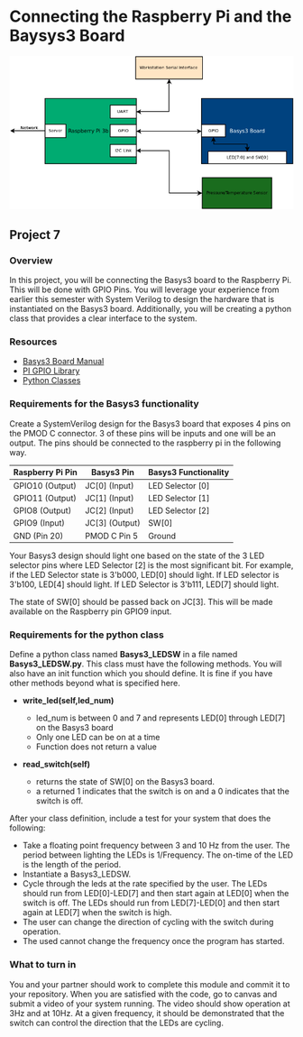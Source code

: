 # Connecting the Raspberry Pi and the Baysys3 Board 

![Full Block Diagram](art/blocks_full_GPIO.png)

## Project 7

### Overview

In this project, you will be connecting the Basys3 board to the
Raspberry Pi. This will be done with GPIO Pins. You will leverage your
experience from earlier this semester with System Verilog to design
the hardware that is instantiated on the Basys3 board. Additionally,
you will be creating a python class that provides a clear interface to
the system.

### Resources
* [Basys3 Board Manual](https://reference.digilentinc.com/basys3/refmanual)
* [PI GPIO Library](http://abyz.me.uk/rpi/pigpio/python.html)
* [Python Classes](https://docs.python.org/3/tutorial/classes.html)

### Requirements for the Basys3 functionality

Create a SystemVerilog design for the Basys3 board that exposes 4 pins
on the PMOD C connector. 3 of these pins will be inputs and one will
be an output. The pins should be connected to the raspberry pi in the
following way.

| Raspberry Pi Pin      | Basys3 Pin       |  Basys3 Functionality |
| -----                 | ------           |  --------             |
| GPIO10 (Output)       |  JC[0] (Input)   | LED Selector [0]      |
| GPIO11 (Output)       |  JC[1] (Input)   | LED Selector [1]      | 
| GPIO8 (Output)        |  JC[2] (Input)   | LED Selector [2]      |
| GPIO9 (Input)         |  JC[3] (Output)  | SW[0]                 |
| GND (Pin 20)          |  PMOD C Pin 5    | Ground                |


Your Basys3 design should light one based on the state of the 3 LED
selector pins where LED Selector [2] is the most significant bit. For
example, if the LED Selector state is 3'b000, LED[0] should light. If
LED selector is 3'b100, LED[4] should light. If LED Selector is
3'b111, LED[7] should light.

The state of SW[0] should be passed back on JC[3]. This will be made
available on the Raspberry pin GPIO9 input.

### Requirements for the python class 

Define a python class named **Basys3_LEDSW** in a file named
**Basys3_LEDSW.py**. This class must have the following methods. You
will also have an init function which you should define. It is fine if
you have other methods beyond what is specified here.

* **write_led(self,led_num)**
  * led_num is between 0 and 7 and represents LED[0] through LED[7] on the Basys3 board 
  * Only one LED can be on at a time 
  * Function does not return a value
  
* **read_switch(self)**
  * returns the state of SW[0] on the Basys3 board. 
  * a returned 1 indicates that the switch is on and a 0 indicates that the switch is off. 

After your class definition, include a test for your system that does the following: 

* Take a floating point frequency between 3 and 10 Hz from the
  user. The period between lighting the LEDs is 1/Frequency. The
  on-time of the LED is the length of the period.
* Instantiate a Basys3_LEDSW. 
* Cycle through the leds at the rate specified by the user. The LEDs
  should run from LED[0]-LED[7] and then start again at LED[0] when
  the switch is off. The LEDs should run from LED[7]-LED[0] and then
  start again at LED[7] when the switch is high.
* The user can change the direction of cycling with the switch during operation. 
* The used cannot change the frequency once the program has started. 

### What to turn in 

You and your partner should work to complete this module and commit it
to your repository. When you are satisfied with the code, go to canvas
and submit a video of your system running. The video should show
operation at 3Hz and at 10Hz. At a given frequency, it should be
demonstrated that the switch can control the direction that the LEDs
are cycling.
